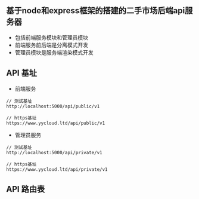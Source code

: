 ## 基于node和express框架的搭建的二手市场后端api服务器  
+ 包括前端服务模块和管理员模块
+ 前端服务前后端是分离模式开发
+ 管理员模块是服务端渲染模式开发

## API 基址
+ 前端服务
~~~
// 测试基址
http://localhost:5000/api/public/v1

// https基址
https://www.yycloud.ltd/api/public/v1
~~~

+ 管理员服务

~~~
// 测试基址
http://localhost:5000/api/private/v1

// https基址
https://www.yycloud.ltd/api/private/v1
~~~

## API 路由表


